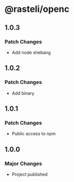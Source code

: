 # @rasteli/openc

## 1.0.3

### Patch Changes

- Add node shebang

## 1.0.2

### Patch Changes

- Add binary

## 1.0.1

### Patch Changes

- Public access to npm

## 1.0.0

### Major Changes

- Project published
